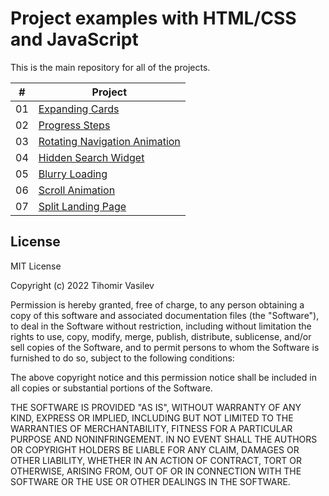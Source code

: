# Project examples with HTML/CSS and JavaScript

This is the main repository for all of the projects.

|  #  | Project                                                                                                                     |
| :-: | --------------------------------------------------------------------------------------------------------------------------- |
| 01  | [Expanding Cards](https://github.com/tihomirvasilev/Project-examples-with-HTML-CSS-JS/tree/main/Expanding%20Cads)                             |
| 02  | [Progress Steps](https://github.com/tihomirvasilev/Project-examples-with-HTML-CSS-JS/tree/main/Progress%20Steps)                               |
| 03  | [Rotating Navigation Animation](https://github.com/tihomirvasilev/Project-examples-with-HTML-CSS-JS/tree/main/Rotating%20Nav%20Animation)        |
| 04  | [Hidden Search Widget](https://github.com/tihomirvasilev/Project-examples-with-HTML-CSS-JS/tree/main/Hidden%20Search%20Widget)                          |
| 05  | [Blurry Loading](https://github.com/tihomirvasilev/Project-examples-with-HTML-CSS-JS/tree/main/Blurry%20Loading)                               |
| 06  | [Scroll Animation](https://github.com/tihomirvasilev/Project-examples-with-HTML-CSS-JS/tree/main/Scroll%20Animation)                           |
| 07  | [Split Landing Page](https://github.com/tihomirvasilev/Project-examples-with-HTML-CSS-JS/tree/main/Split%20Landing%20Page)                           |

## License

MIT License

Copyright (c) 2022 Tihomir Vasilev

Permission is hereby granted, free of charge, to any person obtaining a copy
of this software and associated documentation files (the "Software"), to deal
in the Software without restriction, including without limitation the rights
to use, copy, modify, merge, publish, distribute, sublicense, and/or sell
copies of the Software, and to permit persons to whom the Software is
furnished to do so, subject to the following conditions:

The above copyright notice and this permission notice shall be included in all
copies or substantial portions of the Software.

THE SOFTWARE IS PROVIDED "AS IS", WITHOUT WARRANTY OF ANY KIND, EXPRESS OR
IMPLIED, INCLUDING BUT NOT LIMITED TO THE WARRANTIES OF MERCHANTABILITY,
FITNESS FOR A PARTICULAR PURPOSE AND NONINFRINGEMENT. IN NO EVENT SHALL THE
AUTHORS OR COPYRIGHT HOLDERS BE LIABLE FOR ANY CLAIM, DAMAGES OR OTHER
LIABILITY, WHETHER IN AN ACTION OF CONTRACT, TORT OR OTHERWISE, ARISING FROM,
OUT OF OR IN CONNECTION WITH THE SOFTWARE OR THE USE OR OTHER DEALINGS IN THE
SOFTWARE.
